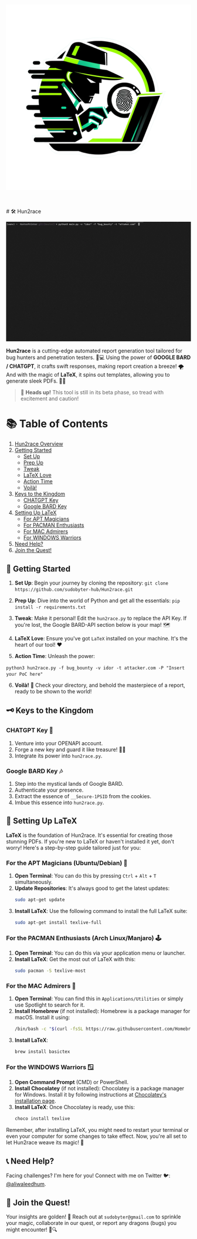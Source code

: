 ![Hun2raceLogo](hun2racelogo.png)

<p align="center">
  <a target="_blank"><img src="https://img.shields.io/badge/BlackHat--Arsenal--MEA-2023-blue.svg?logo=none" alt="" /></a>&nbsp;
</p>
# 🛠️ Hun2race 

![Hun2race](hun2race.gif)

**Hun2race** is a cutting-edge automated report generation tool tailored for bug hunters and penetration testers. 🐜💻 Using the power of **GOOGLE BARD / CHATGPT**, it crafts swift responses, making report creation a breeze! 🌪️ And with the magic of **LaTeX**, it spins out templates, allowing you to generate sleek PDFs. 📄✨

> 🚨 **Heads up!** This tool is still in its beta phase, so tread with excitement and caution!

# 📚 Table of Contents

1. [Hun2race Overview](#-hun2race)
2. [Getting Started](#-getting-started)
   - [Set Up](#set-up)
   - [Prep Up](#prep-up)
   - [Tweak](#tweak)
   - [LaTeX Love](#latex-love)
   - [Action Time](#action-time)
   - [Voilà!](#voilà)
3. [Keys to the Kingdom](#-keys-to-the-kingdom)
   - [CHATGPT Key](#chatgpt-key-)
   - [Google BARD Key](#google-bard-key-)
4. [Setting Up LaTeX](#-setting-up-latex)
   - [For APT Magicians](#for-the-apt-magicians-ubuntudebian-)
   - [For PACMAN Enthusiasts](#for-the-pacman-enthusiasts-arch-linuxmanjaro-)
   - [For MAC Admirers](#for-the-mac-admirers-)
   - [For WINDOWS Warriors](#for-the-windows-warriors-)
5. [Need Help?](#-need-help)
6. [Join the Quest!](#-join-the-quest)



## 🚀 Getting Started

1. **Set Up**: Begin your journey by cloning the repository:
`git clone https://github.com/sudobyter-hub/Hun2race.git`

2. **Prep Up**: Dive into the world of Python and get all the essentials:
`pip install -r requirements.txt`


3. **Tweak**: Make it personal! Edit the `hun2race.py` to replace the API Key. If you're lost, the Google BARD-API section below is your map! 🗺️

4. **LaTeX Love**: Ensure you've got `LaTeX` installed on your machine. It's the heart of our tool! ❤️

5. **Action Time**: Unleash the power:

`python3 hun2race.py -f bug_bounty -v idor -t attacker.com -P "Insert your PoC here"`


6. **Voilà!** 🎉 Check your directory, and behold the masterpiece of a report, ready to be shown to the world!

## 🗝️ Keys to the Kingdom 

### CHATGPT Key 🔐

1. Venture into your OPENAPI account.
2. Forge a new key and guard it like treasure! 🏴‍☠️
3. Integrate its power into `hun2race.py`.

### Google BARD Key 🎶

1. Step into the mystical lands of Google BARD.
2. Authenticate your presence.
3. Extract the essence of `__Secure-1PSID` from the cookies.
4. Imbue this essence into `hun2race.py`.

## 📖 Setting Up LaTeX 

**LaTeX** is the foundation of Hun2race. It's essential for creating those stunning PDFs. If you're new to LaTeX or haven't installed it yet, don't worry! Here's a step-by-step guide tailored just for you:

### For the APT Magicians (Ubuntu/Debian) 🧙

1. **Open Terminal**: You can do this by pressing `Ctrl` + `Alt` + `T` simultaneously.
2. **Update Repositories**: It's always good to get the latest updates:
   ```bash
   sudo apt-get update
   ```
3. **Install LaTeX**: Use the following command to install the full LaTeX suite:
   ```bash
   sudo apt-get install texlive-full
   ```

### For the PACMAN Enthusiasts (Arch Linux/Manjaro) 🕹️

1. **Open Terminal**: You can do this via your application menu or launcher.
2. **Install LaTeX**: Get the most out of LaTeX with this:
   ```bash
   sudo pacman -S texlive-most
   ```

### For the MAC Admirers 🍎

1. **Open Terminal**: You can find this in `Applications/Utilities` or simply use Spotlight to search for it.
2. **Install Homebrew** (if not installed): Homebrew is a package manager for macOS. Install it using:
   ```bash
   /bin/bash -c "$(curl -fsSL https://raw.githubusercontent.com/Homebrew/install/HEAD/install.sh)"
   ```
3. **Install LaTeX**:
   ```bash
   brew install basictex
   ```

### For the WINDOWS Warriors 🪟

1. **Open Command Prompt** (CMD) or PowerShell.
2. **Install Chocolatey** (if not installed): Chocolatey is a package manager for Windows. Install it by following instructions at [Chocolatey's installation page](https://chocolatey.org/install).
3. **Install LaTeX**: Once Chocolatey is ready, use this:
   ```bash
   choco install texlive
   ```

Remember, after installing LaTeX, you might need to restart your terminal or even your computer for some changes to take effect. Now, you're all set to let Hun2race weave its magic! 🌟


## 📞 Need Help? 

Facing challenges? I'm here for you! Connect with me on Twitter 🐦: [@aliwaleedhum](https://www.twitter.com/aliwaleedhum).

## 🤝 Join the Quest!

Your insights are golden! 🌟 Reach out at `sudobyter@gmail.com` to sprinkle your magic, collaborate in our quest, or report any dragons (bugs) you might encounter! 🐉🔍






